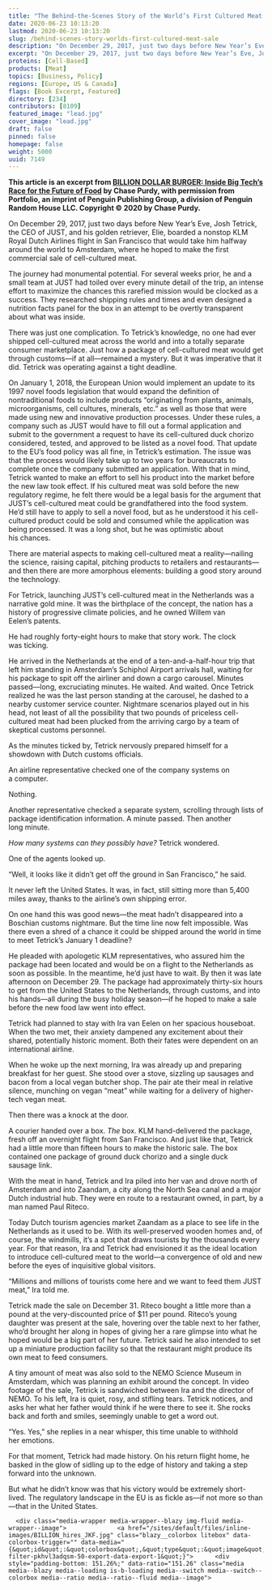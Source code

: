 ```yaml
---
title: "The Behind-the-Scenes Story of the World’s First Cultured Meat Sale"
date: 2020-06-23 10:13:20
lastmod: 2020-06-23 10:13:20
slug: /behind-scenes-story-worlds-first-cultured-meat-sale
description: "On December 29, 2017, just two days before New Year’s Eve, Josh Tetrick, the CEO of JUST, and his golden retriever, Elie, boarded a nonstop KLM Royal Dutch Airlines flight in San Francisco that would take him halfway around the world to Amsterdam, where he hoped to make the first commercial sale of cell-cultured meat. This article is an excerpt from BILLION DOLLAR BURGER: Inside Big Tech’s Race for the Future of Food by Chase Purdy, with permission from Portfolio, an imprint of Penguin Publishing Group, a division of Penguin Random House LLC. Copyright © 2020 by Chase Purdy."
excerpt: "On December 29, 2017, just two days before New Year’s Eve, Josh Tetrick, the CEO of JUST, and his golden retriever, Elie, boarded a nonstop KLM Royal Dutch Airlines flight in San Francisco that would take him halfway around the world to Amsterdam, where he hoped to make the first commercial sale of cell-cultured meat. This article is an excerpt from BILLION DOLLAR BURGER: Inside Big Tech’s Race for the Future of Food by Chase Purdy, with permission from Portfolio, an imprint of Penguin Publishing Group, a division of Penguin Random House LLC. Copyright © 2020 by Chase Purdy."
proteins: [Cell-Based]
products: [Meat]
topics: [Business, Policy]
regions: [Europe, US & Canada]
flags: [Book Excerpt, Featured]
directory: [234]
contributors: [8109]
featured_image: "lead.jpg"
cover_image: "lead.jpg"
draft: false
pinned: false
homepage: false
weight: 5000
uuid: 7149
---
```

<p><strong>This article is an excerpt from <a href="https://www.penguinrandomhouse.com/books/576770/billion-dollar-burger-by-chase-purdy/" target="_blank">BILLION DOLLAR BURGER: Inside Big Tech’s Race for the Future of Food</a> by Chase Purdy, with permission from Portfolio, an imprint of Penguin Publishing Group, a division of Penguin Random House LLC. Copyright © 2020 by Chase Purdy.</strong></p>

<p>On December 29, 2017, just two days before New Year’s Eve, Josh Tetrick, the CEO of JUST, and his golden retriever, Elie, boarded a nonstop KLM Royal Dutch Airlines flight in San Francisco that would take him halfway around the world to Amsterdam, where he hoped to make the first commercial sale of cell-cultured meat.</p>

<p>The journey had monumental potential. For several weeks prior, he and a small team at JUST had toiled over every minute detail of the trip, an intense effort to maximize the chances this rarefied mission would be clocked as a success. They researched shipping rules and times and even designed a nutrition facts panel for the box in an attempt to be overtly transparent about what was inside.</p>

<p>There was just one complication. To Tetrick’s knowledge, no one had ever shipped cell-cultured meat across the world and into a totally separate consumer marketplace. Just how a package of cell-cultured meat would get through customs—if at all—remained a mystery. But it was imperative that it did. Tetrick was operating against a tight deadline.</p>

<p>On January 1, 2018, the European Union would implement an update to its 1997 novel foods legislation that would expand the definition of nontraditional foods to include products “originating from plants, animals, microorganisms, cell cultures, minerals, etc.” as well as those that were made using new and innovative production processes. Under these rules, a company such as JUST would have to fill out a formal application and submit to the government a request to have its cell-cultured duck chorizo considered, tested, and approved to be listed as a novel food. That update to the EU’s food policy was all fine, in Tetrick’s estimation. The issue was that the process would likely take up to two years for bureaucrats to complete once the company submitted an application. With that in mind, Tetrick wanted to make an effort to sell his product into the market before the new law took effect. If his cultured meat was sold before the new regulatory regime, he felt there would be a legal basis for the argument that JUST’s cell-cultured meat could be grandfathered into the food system. He’d still have to apply to sell a novel food, but as he understood it his cell-cultured product could be sold and consumed while the application was being processed. It was a long shot, but he was optimistic about his chances.</p>

<p>There are material aspects to making cell-cultured meat a reality—nailing the science, raising capital, pitching products to retailers and restaurants—and then there are more amorphous elements: building a good story around the technology.</p>

<p>For Tetrick, launching JUST’s cell-cultured meat in the Netherlands was a narrative gold mine. It was the birthplace of the concept, the nation has a history of progressive climate policies, and he owned Willem van Eelen’s patents.</p>

<p>He had roughly forty-eight hours to make that story work. The clock was ticking.</p>

<p>He arrived in the Netherlands at the end of a ten-and-a-half-hour trip that left him standing in Amsterdam’s Schiphol Airport arrivals hall, waiting for his package to spit off the airliner and down a cargo carousel. Minutes passed—long, excruciating minutes. He waited. And waited. Once Tetrick realized he was the last person standing at the carousel, he dashed to a nearby customer service counter. Nightmare scenarios played out in his head, not least of all the possibility that two pounds of priceless cell-cultured meat had been plucked from the arriving cargo by a team of skeptical customs personnel.</p>

<p>As the minutes ticked by, Tetrick nervously prepared himself for a showdown with Dutch customs officials.</p>

<p>An airline representative checked one of the company systems on a computer.</p>

<p>Nothing.</p>

<p>Another representative checked a separate system, scrolling through lists of package identification information. A minute passed. Then another long minute.</p>

<p><em>How many systems can they possibly have?</em> Tetrick wondered.</p>

<p>One of the agents looked up.</p>

<p>“Well, it looks like it didn’t get off the ground in San Francisco,” he said.</p>

<p>It never left the United States. It was, in fact, still sitting more than 5,400 miles away, thanks to the airline’s own shipping error.</p>

<p>On one hand this was good news—the meat hadn’t disappeared into a Boschian customs nightmare. But the time line now felt impossible. Was there even a shred of a chance it could be shipped around the world in time to meet Tetrick’s January 1 deadline?</p>

<p>He pleaded with apologetic KLM representatives, who assured him the package had been located and would be on a flight to the Netherlands as soon as possible. In the meantime, he’d just have to wait. By then it was late afternoon on December 29. The package had approximately thirty-six hours to get from the United States to the Netherlands, through customs, and into his hands—all during the busy holiday season—if he hoped to make a sale before the new food law went into effect.</p>

<p>Tetrick had planned to stay with Ira van Eelen on her spacious houseboat. When the two met, their anxiety dampened any excitement about their shared, potentially historic moment. Both their fates were dependent on an international airline.</p>

<p>When he woke up the next morning, Ira was already up and preparing breakfast for her guest. She stood over a stove, sizzling up sausages and bacon from a local vegan butcher shop. The pair ate their meal in relative silence, munching on vegan “meat” while waiting for a delivery of higher-tech vegan meat.</p>

<p>Then there was a knock at the door.</p>

<p>A courier handed over a box. <em>The</em> box. KLM hand-delivered the package, fresh off an overnight flight from San Francisco. And just like that, Tetrick had a little more than fifteen hours to make the historic sale. The box contained one package of ground duck chorizo and a single duck sausage link.</p>

<p>With the meat in hand, Tetrick and Ira piled into her van and drove north of Amsterdam and into Zaandam, a city along the North Sea canal and a major Dutch industrial hub. They were en route to a restaurant owned, in part, by a man named Paul Riteco.</p>

<p>Today Dutch tourism agencies market Zaandam as a place to see life in the Netherlands as it used to be. With its well-preserved wooden homes and, of course, the windmills, it’s a spot that draws tourists by the thousands every year. For that reason, Ira and Tetrick had envisioned it as the ideal location to introduce cell-cultured meat to the world—a convergence of old and new before the eyes of inquisitive global visitors.</p>

<p>“Millions and millions of tourists come here and we want to feed them JUST meat,” Ira told me.</p>

<p>Tetrick made the sale on December 31. Riteco bought a little more than a pound at the very-discounted price of $11 per pound. Riteco’s young daughter was present at the sale, hovering over the table next to her father, who’d brought her along in hopes of giving her a rare glimpse into what he hoped would be a big part of her future. Tetrick said he also intended to set up a miniature production facility so that the restaurant might produce its own meat to feed consumers.</p>

<p>A tiny amount of meat was also sold to the NEMO Science Museum in Amsterdam, which was planning an exhibit around the concept. In video footage of the sale, Tetrick is sandwiched between Ira and the director of NEMO. To his left, Ira is quiet, rosy, and stifling tears. Tetrick notices, and asks her what her father would think if he were there to see it. She rocks back and forth and smiles, seemingly unable to get a word out.</p>

<p>“Yes. Yes,” she replies in a near whisper, this time unable to withhold her emotions.</p>

<p>For that moment, Tetrick had made history. On his return flight home, he basked in the glow of sidling up to the edge of history and taking a step forward into the unknown.</p>

<p>But what he didn’t know was that his victory would be extremely short-lived. The regulatory landscape in the EU is as fickle as—if not more so than—that in the United States.</p>

<p>




      <div class="media-wrapper media-wrapper--blazy img-fluid media-wrapper--image">              <a href="/sites/default/files/inline-images/BILLION_hires_JKF.jpg" class="blazy__colorbox litebox" data-colorbox-trigger="" data-media="{&quot;id&quot;:&quot;colorbox&quot;,&quot;type&quot;:&quot;image&quot;,&quot;width&quot;:1836,&quot;height&quot;:2777,&quot;rel&quot;:&quot;blazy-filter-pkhvl3adqsm-50-export-data-export-1&quot;}">      <div style="padding-bottom: 151.26%;" data-ratio="151.26" class="media media--blazy media--loading is-b-loading media--switch media--switch--colorbox media--ratio media--ratio--fluid media--image">
<img alt="Billion Dollar Burger cover" title="BILLION_hires_JKF.jpg" class="media__image media__element b-lazy img-fluid" data-entity-uuid="0ca36782-5500-45fe-9bd1-79f2d3b327f6" data-src="/sites/default/files/styles/1200x900_4_3/public/inline-images/BILLION_hires_JKF.jpg?itok=PLHn7Qci" src="data:image/svg+xml;charset=utf-8,%3Csvg%20xmlns%3D'http%3A%2F%2Fwww.w3.org%2F2000%2Fsvg'%20viewBox%3D'0%200%20595%20900'%2F%3E" width="595" height="900" loading="lazy" typeof="foaf:Image" />
        <span class="media__icon media__icon--litebox"></span></div>
  </a>

                
          </div>  
  
</p>
